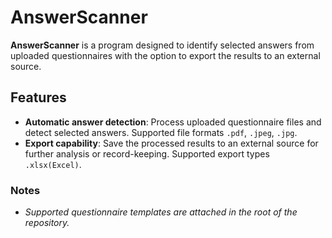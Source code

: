 ﻿# AnswerScanner

**AnswerScanner** is a program designed to identify selected answers from uploaded questionnaires with the option to export the results to an external source.

## Features
- **Automatic answer detection**: Process uploaded questionnaire files and detect selected answers. Supported file formats `.pdf`, `.jpeg`, `.jpg`.
- **Export capability**: Save the processed results to an external source for further analysis or record-keeping. Supported export types `.xlsx(Excel)`.

### Notes
- *Supported questionnaire templates are attached in the root of the repository.*